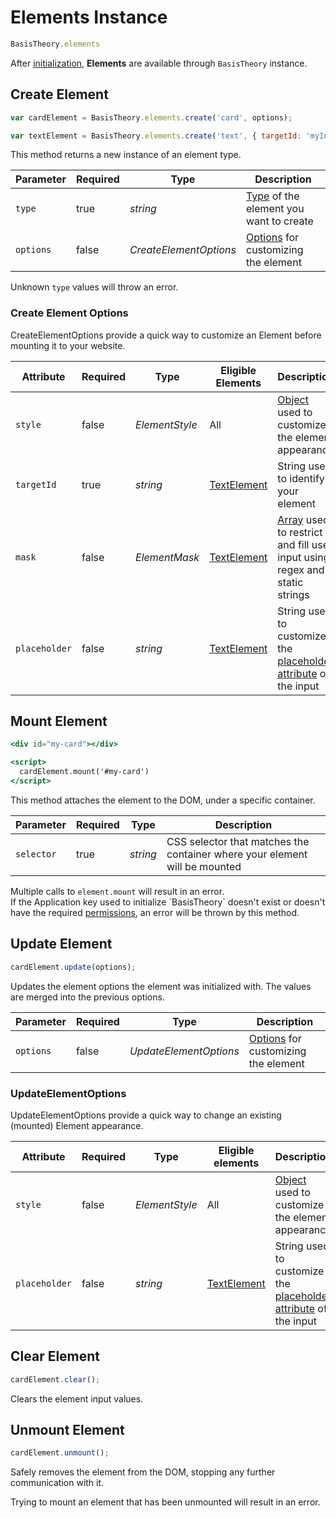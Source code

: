 # Elements Instance

```jsx
BasisTheory.elements
```

After [initialization](#initialize), **Elements** are available through `BasisTheory` instance.

## Create Element

```jsx
var cardElement = BasisTheory.elements.create('card', options);

var textElement = BasisTheory.elements.create('text', { targetId: 'myInputId' });
```

This method returns a new instance of an element type.

Parameter | Required | Type                   | Description
--------- | -------- | ----------------       | -----------
`type`    | true     | *string*               | [Type](#element-types) of the element you want to create
`options` | false    | *CreateElementOptions* | [Options](#elements-instance-create-element-create-element-options) for customizing the element

<aside class="warning">
  <span>Unknown <code>type</code> values will throw an error.</span>
</aside>

### Create Element Options

CreateElementOptions provide a quick way to customize an Element before mounting it to your website.

Attribute     | Required | Type           | Eligible Elements                          | Description
------------- | -------- | -------------- | ------------------------------------------ | -----------
`style`       | false    | *ElementStyle* | All                                        | [Object](#element-style) used to customize the element appearance
`targetId`    | true     | *string*       | [TextElement](#element-types-text-element) | String used to identify your element
`mask`        | false    | *ElementMask*  | [TextElement](#element-types-text-element) | [Array](#element-mask) used to restrict and fill user input using regex and static strings
`placeholder` | false    | *string*       | [TextElement](#element-types-text-element) | String used to customize the [placeholder attribute](https://developer.mozilla.org/docs/Web/HTML/Element/input#attr-placeholder) of the input

## Mount Element

```jsx
<div id="my-card"></div>

<script>
  cardElement.mount('#my-card')
</script>
```

This method attaches the element to the DOM, under a specific container.

Parameter  | Required | Type     | Description
---------- | -------- | -------- | -----------
`selector` | true     | *string* | CSS selector that matches the container where your element will be mounted

<aside class="warning">
  <span>Multiple calls to <code>element.mount</code> will result in an error.</span>
</aside>

<aside class="warning">
  <span>If the Application key used to initialize `BasisTheory` doesn't exist or doesn't have the required <a href="#permissions">permissions</a>, an error will be thrown by this method.</span>
</aside>

## Update Element

```jsx
cardElement.update(options);
```

Updates the element options the element was initialized with. The values are merged into the previous options.

Parameter | Required | Type                   | Description
--------- | -------- | ----------------       | -----------
`options` | false    | *UpdateElementOptions* | [Options](#elements-instance-update-element-updateelementoptions) for customizing the element


### UpdateElementOptions

UpdateElementOptions provide a quick way to change an existing (mounted) Element appearance.

Attribute     | Required | Type           | Eligible elements                           | Description
------------- | -------- | -------------- | ------------------------------------------- | -----------
`style`       | false    | *ElementStyle* | All                                         | [Object](#element-style) used to customize the element appearance
`placeholder` | false    | *string*       | [TextElement](#element-types-text-element)  | String used to customize the [placeholder attribute](https://developer.mozilla.org/docs/Web/HTML/Element/input#attr-placeholder) of the input


## Clear Element

```jsx
cardElement.clear();
```

Clears the element input values.

## Unmount Element

```jsx
cardElement.unmount();
```

Safely removes the element from the DOM, stopping any further communication with it.

<aside class="warning">
  <span>Trying to mount an element that has been unmounted will result in an error.</span>
</aside>
